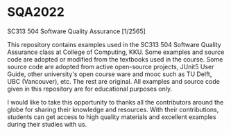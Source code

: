 # SQA2022
SC313 504 Software Quality Assurance [1/2565]

This repository contains examples used in the SC313 504 Software Quality Assurance class at College of Computing, KKU. Some examples and source code are adopted or modified from the textbooks used in the course. Some source code are adopted from active open-source projects, JUnit5 User Guide, other university's open course ware and mooc such as TU Delft, UBC (Vancouver), etc. The rest are original. All examples and source code given in this repository are for educational purposes only.

I would like to take this opportunity to thanks all the contributors around the globe for sharing their knowledge and resources. With their contributions, students can get access to high quality materials and excellent examples during their studies with us. 
